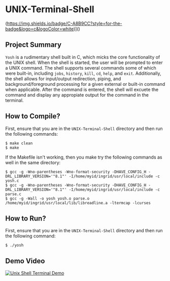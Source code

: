# UNIX-Terminal-Shell
(https://img.shields.io/badge/C-A8B9CC?style=for-the-badge&logo=c&logoColor=white)]()

## Project Summary
`Yosh` is a rudimentary shell built in C, which micks the core functionality of the UNIX shell. When the shell is started, the user
will be prompted to enter a UNIX command. The shell supports several commands some of which were built-in, including `jobs`, `history`, 
`kill`, `cd`, `help`, and `exit`. Additionally, the shell allows for input/output redirection, piping, and background/foreground
processing for a given external or built-in command when applicable. After the command is entered, the shell will excuete the command and 
display any appropiate output for the command in the terminal.

## How to Compile?
First, ensure that you are in the `UNIX-Terminal-Shell` directory and then run the following commands:
```
$ make clean
$ make
```

If the Makefile isn't working, then you make try the following commands as well in the same directory:
```
$ gcc -g -Wno-parentheses -Wno-format-security -DHAVE_CONFIG_H -DRL_LIBRARY_VERSION='"8.1"' -I/home/myid/ingrid/usr/local/include -c yosh.c
$ gcc -g -Wno-parentheses -Wno-format-security -DHAVE_CONFIG_H -DRL_LIBRARY_VERSION='"8.1"' -I/home/myid/ingrid/usr/local/include -c parse.c
$ gcc -g -Wall -o yosh yosh.o parse.o /home/myid/ingrid/usr/local/lib/libreadline.a -ltermcap -lcurses
```

## How to Run?
First, ensure that you are in the `UNIX-Terminal-Shell` directory and then run the following command: 
```
$ ./yosh
```

## Demo Video
[![Unix Shell Terminal Demo](https://img.youtube.com/vi/dlJn5VeZZUw/maxresdefault.jpg)](https://youtu.be/dlJn5VeZZUw "Unix Shell Terminal Demo")
